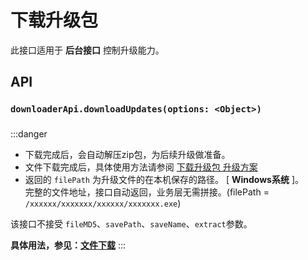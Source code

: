 # 下载升级包 <BadgeTip text="异步" type="green"></BadgeTip>

此接口适用于 **后台接口** 控制升级能力。


## API
### `downloaderApi.downloadUpdates(options: <Object>)`
### 

:::danger
- 下载完成后，会自动解压zip包，为后续升级做准备。
- 文件下载完成后，具体使用方法请参阅 [下载升级包 升级方案](/updater/download.html)
- 返回的 `filePath` 为升级文件的在本机保存的路径。 [ **Windows系统** ]。  
完整的文件地址，接口自动返回，业务层无需拼接。(filePath = `/xxxxxx/xxxxxxx/xxxxxx/xxxxxxx.exe`)  

该接口不接受 `fileMD5`、`savePath`、`saveName`、`extract`参数。

**具体用法，参见：[文件下载](/downloader2/downloadFile.html)**
:::


